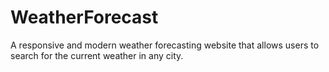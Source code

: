 # WeatherForecast
A responsive and modern weather forecasting website that allows users to search for the current weather in any city.
